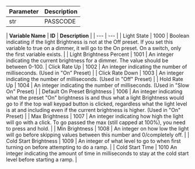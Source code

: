


| Parameter | Description |
| --- | --- |
| str | PASSCODE |



| **Variable Name** | **ID** | **Description** |
| --- | --- |
| Light State | 1000 | Boolean indicating if the light Brightness is not at the Off preset. If you set this variable to true on a dimmer, it will go to the On preset. On a switch, only the first variable exists. |
| Light Brightness Percent | 1001 | An integer indicating the current brightness for a dimmer. The value should be between 0-100. | Click Rate Up | 1002 | An integer indicating the number of milliseconds. (Used in "On" Preset) |
| Click Rate Down | 1003 | An integer indicating the number of milliseconds. (Used in "Off" Preset) |
| Hold Rate Up | 1004 | An integer indicating the number of milliseconds. (Used in "Slow On" Preset) |
| Default On Preset Brightness | 1006 | An integer indicating what the preset "On" brightness is and thus what a light Brightness would go to if the top wall keypad button is clicked, regardless what the light level is at and including even if the current brightness is higher. (Used in "On" Preset) |
| Max Brightness | 1007 | An integer indicating how high the light will go with a click. To go passed the max (still capped at 100%), you need to press and hold. |
| Min Brightness | 1008 | An integer on how low the light will go before skipping values between this number and 0/completely off. |
| Cold Start Brightness | 1009 | An integer of what level to go to when first turning on before attempting to do a ramp. | 
| Cold Start Time | 1010 An integer indicating the amount of time in milliseconds to stay at the cold start level before starting a ramp. |
